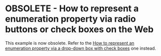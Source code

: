 # OBSOLETE - How to represent a enumeration property via radio buttons or check boxes on the Web

This example is now obsolete. Refer to the [How to represent an enumeration property via a drop-down box with check boxes](https://supportcenter.devexpress.com/ticket/details/e689/how-to-represent-an-enumeration-property-via-a-drop-down-box-with-check-boxes) one instead.